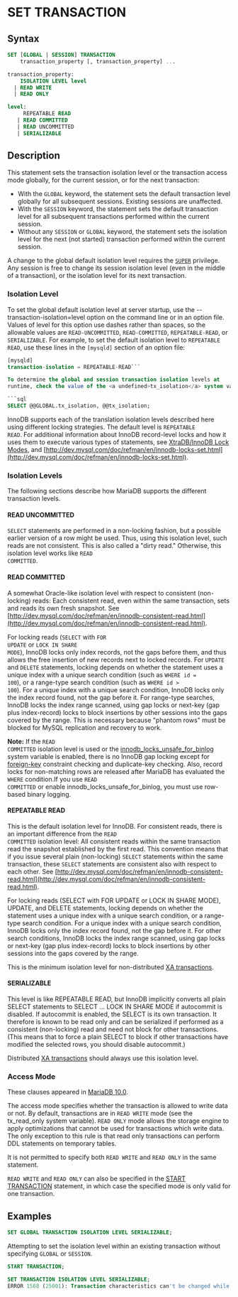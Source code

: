 # SET TRANSACTION

## Syntax

```sql
SET [GLOBAL | SESSION] TRANSACTION
    transaction_property [, transaction_property] ...

transaction_property:
    ISOLATION LEVEL level
  | READ WRITE
  | READ ONLY

level:
     REPEATABLE READ
   | READ COMMITTED
   | READ UNCOMMITTED
   | SERIALIZABLE
```

## Description

This statement sets the transaction isolation level or the transaction access mode globally, for the current session, or for the next transaction:

- With the <code class="highlight fixed" style="white-space:pre-wrap">GLOBAL</code> keyword, the statement sets the default
  transaction level globally for all subsequent sessions. Existing sessions are
  unaffected.
- With the <code class="highlight fixed" style="white-space:pre-wrap">SESSION</code> keyword, the statement sets the default
  transaction level for all subsequent transactions performed within the
  current session.
- Without any <code class="highlight fixed" style="white-space:pre-wrap">SESSION</code> or <code class="highlight fixed" style="white-space:pre-wrap">GLOBAL</code> keyword,
  the statement sets the isolation level for the next (not started) transaction
  performed within the current session.

A change to the global default isolation level requires the 
<code class="highlight fixed" style="white-space:pre-wrap">[SUPER](/sql-statements-structure/sql-statements/account-management-sql-commands/grant/)</code> privilege. Any session is free to change its
session isolation level (even in the middle of a transaction), or the isolation
level for its next transaction.

### Isolation Level

To set the global default isolation level at server startup, use the
<a undefined>--transaction-isolation=level</a> option on the command line or in an option file. Values of level for this option use dashes
rather than spaces, so the allowable values are <code class="highlight fixed" style="white-space:pre-wrap">READ-UNCOMMITTED</code>,
<code class="highlight fixed" style="white-space:pre-wrap">READ-COMMITTED</code>, <code class="highlight fixed" style="white-space:pre-wrap">REPEATABLE-READ</code>, or
<code class="highlight fixed" style="white-space:pre-wrap">SERIALIZABLE</code>. For example, to set the default isolation
level to <code class="highlight fixed" style="white-space:pre-wrap">REPEATABLE READ</code>, use these lines in the `[mysqld]`
section of an option file:

```sql
[mysqld]
transaction-isolation = REPEATABLE-READ```

To determine the global and session transaction isolation levels at
runtime, check the value of the <a undefined>tx_isolation</a> system variable:

```sql
SELECT @@GLOBAL.tx_isolation, @@tx_isolation;
```

InnoDB supports each of the translation isolation levels described here
using different locking strategies. The default level is 
<code class="highlight fixed" style="white-space:pre-wrap">REPEATABLE READ</code>. For additional information about InnoDB
record-level locks and how it uses them to execute various types of statements,
see [XtraDB/InnoDB Lock Modes](/kb/en/xtradbinnodb-lock-modes/),
and [http://dev.mysql.com/doc/refman/en/innodb-locks-set.html](http://dev.mysql.com/doc/refman/en/innodb-locks-set.html).

### Isolation Levels

The following sections describe how MariaDB supports the different transaction levels.

#### READ UNCOMMITTED

<code class="highlight fixed" style="white-space:pre-wrap">SELECT</code> statements are performed in a non-locking fashion,
but a possible earlier version of a row might be used. Thus, using this
isolation level, such reads are not consistent. This is also called a "dirty
read." Otherwise, this isolation level works like 
<code class="highlight fixed" style="white-space:pre-wrap">READ COMMITTED</code>.

#### READ COMMITTED

A somewhat Oracle-like isolation level with respect to consistent
(non-locking) reads: Each consistent read, even within the same
transaction, sets and reads its own fresh snapshot. See
[http://dev.mysql.com/doc/refman/en/innodb-consistent-read.html](http://dev.mysql.com/doc/refman/en/innodb-consistent-read.html).

For locking reads (<code class="highlight fixed" style="white-space:pre-wrap">SELECT</code> with <code class="highlight fixed" style="white-space:pre-wrap">FOR UPDATE</code>
or <code class="highlight fixed" style="white-space:pre-wrap">LOCK IN SHARE MODE</code>), InnoDB locks only index records, not
the gaps before them, and thus allows the free insertion of new records next to
locked records. For <code class="highlight fixed" style="white-space:pre-wrap">UPDATE</code> and <code class="highlight fixed" style="white-space:pre-wrap">DELETE</code>
statements, locking depends on whether the statement uses a unique index with a
unique search condition (such as <code class="highlight fixed" style="white-space:pre-wrap">WHERE id = 100</code>), or a
range-type search condition (such as <code class="highlight fixed" style="white-space:pre-wrap">WHERE id &gt; 100</code>). For a
unique index with a unique search condition, InnoDB locks only the index record
found, not the gap before it. For range-type searches, InnoDB locks the index
range scanned, using gap locks or next-key (gap plus index-record) locks to
block insertions by other sessions into the gaps covered by the range. This is
necessary because "phantom rows" must be blocked for MySQL replication and
recovery to work.

<strong>Note:</strong> If the <code class="highlight fixed" style="white-space:pre-wrap">READ COMMITTED</code> isolation
level is used or the [innodb_locks_unsafe_for_binlog](/kb/en/innodb-system-variables/#innodb_locks_unsafe_for_binlog) system variable is enabled,
there is no InnoDB gap locking except for [foreign-key](/replication/optimization-and-tuning/optimization-and-indexes/foreign-keys/) constraint checking and
duplicate-key checking. Also, record locks for non-matching rows are released
after MariaDB has evaluated the <code class="highlight fixed" style="white-space:pre-wrap">WHERE</code> condition.If you use <code class="highlight fixed" style="white-space:pre-wrap">READ COMMITTED</code> or enable innodb_locks_unsafe_for_binlog, you must use row-based binary logging.

#### REPEATABLE READ

This is the default isolation level for InnoDB. For consistent reads,
there is an important difference from the <code class="highlight fixed" style="white-space:pre-wrap">READ COMMITTED</code>
isolation level: All consistent reads within the same transaction read the
snapshot established by the first read. This convention means that if you issue
several plain (non-locking) <code class="highlight fixed" style="white-space:pre-wrap">SELECT</code> statements within the
same transaction, these <code class="highlight fixed" style="white-space:pre-wrap">SELECT</code> statements are consistent
also with respect to each other. See
[http://dev.mysql.com/doc/refman/en/innodb-consistent-read.html](http://dev.mysql.com/doc/refman/en/innodb-consistent-read.html).

For locking reads (SELECT with FOR UPDATE or LOCK IN SHARE MODE),
UPDATE, and DELETE statements, locking depends on whether the
statement uses a unique index with a unique search condition, or a
range-type search condition. For a unique index with a unique search
condition, InnoDB locks only the index record found, not the gap
before it. For other search conditions, InnoDB locks the index range
scanned, using gap locks or next-key (gap plus index-record) locks to
block insertions by other sessions into the gaps covered by the range.

This is the minimum isolation level for non-distributed [XA transactions](/sql-statements-structure/sql-statements/transactions/xa-transactions/).

#### SERIALIZABLE

This level is like REPEATABLE READ, but InnoDB implicitly converts all
plain SELECT statements to <a undefined>SELECT ... LOCK IN SHARE MODE</a> if <a undefined>autocommit</a>
is disabled. If autocommit is enabled, the SELECT is its own
transaction. It therefore is known to be read only and can be
serialized if performed as a consistent (non-locking) read and need
not block for other transactions. (This means that to force a plain
SELECT to block if other transactions have modified the selected rows,
you should disable autocommit.)

Distributed [XA transactions](/sql-statements-structure/sql-statements/transactions/xa-transactions/) should always use this isolation level.

### Access Mode

These clauses appeared in [MariaDB 10.0](/kb/en/what-is-mariadb-100/).

The access mode specifies whether the transaction is allowed to write data or not. By default, transactions are in `READ WRITE` mode (see the <a undefined>tx_read_only</a> system variable). `READ ONLY` mode allows the storage engine to apply optimizations that cannot be used for transactions which write data. The only exception to this rule is that read only transactions can perform DDL statements on temporary tables.

It is not permitted to specify both `READ WRITE` and `READ ONLY` in the same statement.

`READ WRITE` and `READ ONLY` can also be specified in the [START TRANSACTION](/sql-statements-structure/sql-statements/transactions/start-transaction/) statement, in which case the specified mode is only valid for one transaction.

## Examples

```sql
SET GLOBAL TRANSACTION ISOLATION LEVEL SERIALIZABLE;
```

Attempting to set the isolation level within an existing transaction without specifying `GLOBAL` or `SESSION`.

```sql
START TRANSACTION;

SET TRANSACTION ISOLATION LEVEL SERIALIZABLE;
ERROR 1568 (25001): Transaction characteristics can't be changed while a transaction is in progress
```
